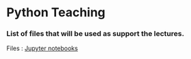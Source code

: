 # Python Teaching 

### List of files that will be used as support the lectures. 
Files : [Jupyter notebooks](https://jupyter.org/)

